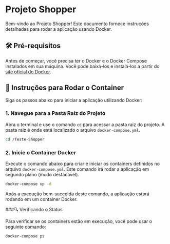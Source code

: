 # Projeto Shopper

Bem-vindo ao Projeto Shopper! Este documento fornece instruções detalhadas para rodar a aplicação usando Docker.

## 🛠️ **Pré-requisitos**

Antes de começar, você precisa ter o Docker e o Docker Compose instalados em sua máquina. Você pode baixá-los e instalá-los a partir do [site oficial do Docker](https://www.docker.com/products/docker-desktop).

## 🚀 **Instruções para Rodar o Container**

Siga os passos abaixo para iniciar a aplicação utilizando Docker:

### 1. Navegue para a Pasta Raiz do Projeto

Abra o terminal e use o comando `cd` para acessar a pasta raiz do projeto. A pasta raiz é onde está localizado o arquivo `docker-compose.yml`.
```bash
cd /Teste-Shopper
```

### 2. Inicie o Container Docker

Execute o comando abaixo para criar e iniciar os containers definidos no arquivo `docker-compose.yml`. Este comando irá rodar a aplicação em segundo plano (modo destacável).
```bash
docker-compose up -d
```
Após a execução bem-sucedida deste comando, a aplicação estará rodando em um container Docker.


###🔍 Verificando o Status

Para verificar se os containers estão em execução, você pode usar o seguinte comando:
```bash
docker-compose ps
```

